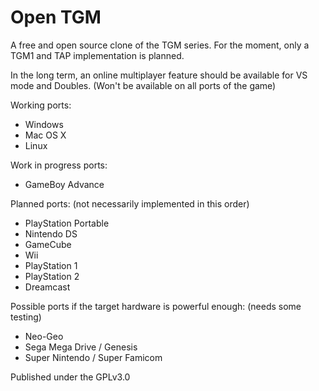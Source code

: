 # Open TGM
A free and open source clone of the TGM series.
For the moment, only a TGM1 and TAP implementation is planned.

In the long term, an online multiplayer feature should be available for VS mode and Doubles. (Won't be available on all ports of the game)

Working ports:
- Windows
- Mac OS X
- Linux

Work in progress ports:
- GameBoy Advance

Planned ports: (not necessarily implemented in this order)
- PlayStation Portable
- Nintendo DS
- GameCube
- Wii
- PlayStation 1
- PlayStation 2
- Dreamcast

Possible ports if the target hardware is powerful enough: (needs some testing)
- Neo-Geo
- Sega Mega Drive / Genesis
- Super Nintendo / Super Famicom

Published under the GPLv3.0

